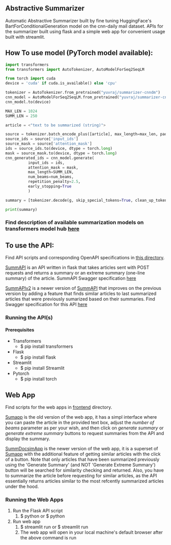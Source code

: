 ## Abstractive Summarizer
Automatic Abstractive Summarizer built by fine tuning HuggingFace's BartForConditionalGeneration model on the cnn-daily mail dataset.
APIs for the summarizer built using flask and a simple web app for convenient usage built with streamlit.

## How To use model (PyTorch model available):
```python
import transformers
from transformers import AutoTokenizer, AutoModelForSeq2SeqLM

from torch import cuda
device = 'cuda' if cuda.is_available() else 'cpu'

tokenizer = AutoTokenizer.from_pretrained("yuvraj/summarizer-cnndm")
cnn_model = AutoModelForSeq2SeqLM.from_pretrained("yuvraj/summarizer-cnndm")
cnn_model.to(device)

MAX_LEN = 1024
SUMM_LEN = 250

article = <"text to be summarized (string)">

source = tokenizer.batch_encode_plus([article], max_length=max_len, pad_to_max_length=True,return_tensors='pt', truncation='only_first')
source_ids = source['input_ids']
source_mask = source['attention_mask']
ids = source_ids.to(device, dtype = torch.long)
mask = source_mask.to(device, dtype = torch.long)
cnn_generated_ids = cnn_model.generate(
          input_ids = ids,
          attention_mask = mask, 
          max_length=SUMM_LEN,
          num_beams=num_beams,
          repetition_penalty=2.5,
          early_stopping=True
          )

summary = [tokenizer.decode(g, skip_special_tokens=True, clean_up_tokenization_spaces=True) for g in cnn_generated_ids]

print(summary)
```

### Find description of available summarization models on transformers model hub [here](https://huggingface.co/yuvraj)

## To use the API:
Find API scripts and corresponding OpenAPI specifications in [this directory](https://github.com/ust-ilabs/iitp-jun2020/tree/nlp-yuvrajraghuvanshi/summAPI).

[SummAPI](https://github.com/ust-ilabs/iitp-jun2020/blob/nlp-yuvrajraghuvanshi/summAPI/summAPI.py) is an API written in flask that takes articles sent with POST requests and returns a summary or an extreme summary (one-line summary) of the article.
SummAPI Swagger specification [here](https://github.com/ust-ilabs/iitp-jun2020/blob/nlp-yuvrajraghuvanshi/summAPI/summAPI_spec.yaml) 

[SummAPIv2](https://github.com/ust-ilabs/iitp-jun2020/blob/nlp-yuvrajraghuvanshi/summAPI/summAPIv2.py) is a newer version of [SummAPI](https://github.com/ust-ilabs/iitp-jun2020/blob/nlp-yuvrajraghuvanshi/summAPI/summAPI.py) that improves on the previous version by adding a feature that finds similar articles to last summarized articles that were previously sumarized based on their summaries.
Find Swagger specification for this API [here](https://github.com/ust-ilabs/iitp-jun2020/blob/nlp-yuvrajraghuvanshi/summAPI/summAPIv2_spec.yaml)

### Running the API(s)

#### Prerequisites

* Transformers
   * $ pip install transformers
* Flask
   * $ pip install flask
* Streamlit
   * $ pip install Streamlit     
* Pytorch
   * $ pip install torch

## Web App
Find scripts for the web apps in [frontend](https://github.com/ust-ilabs/iitp-jun2020/tree/nlp-yuvrajraghuvanshi/frontend) directory.

[Sumapp](https://github.com/ust-ilabs/iitp-jun2020/blob/nlp-yuvrajraghuvanshi/frontend/summapp.py) is the old version of the web app, it has a simpl interface where you can paste the article in the provided text box, adjust the *number of beams* parameter as per your wish, and then click on *generate summary* or *generate extreme summary* buttons to request summaries from the API and display the summary.

[SummDocsimApp](https://github.com/ust-ilabs/iitp-jun2020/blob/nlp-yuvrajraghuvanshi/frontend/SummDocsimApp.py) is the newer version of the web app, it is a superset of [Sumapp](https://github.com/ust-ilabs/iitp-jun2020/blob/nlp-yuvrajraghuvanshi/frontend/summapp.py) with the additional feature of getting similar articles with the click of a button. Note that only articles that have been summarized previously using the 'Generate Summary' (and NOT 'Generate Extreme Summary') button will be searched for similarity checking and returned. Also, you have to summarize the article before requesting for similar articles, as the API essentially returns articles similar to the most refcently summarized articles under the hood.


### Running the Web Apps

1. Run the Flask API script
   1. $ python <path to summAPIv2.py> or $ python <path to summAPI.py>
1. Run web app
   1. $ streamlit run <path to SummDocsimApp.py> or $ streamlit run <path to summapp.py>
   1. The web app will open in your local machine's default browser after the above command is run
